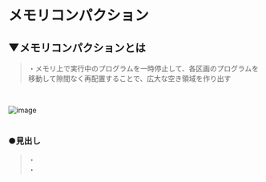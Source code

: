 # メモリコンパクション

## ▼メモリコンパクションとは
>・メモリ上で実行中のプログラムを一時停止して、各区画のプログラムを移動して隙間なく再配置することで、広大な空き領域を作り出す<br>
<br>

![image](https://user-images.githubusercontent.com/81621944/234594540-c04479f5-eb20-43f4-b3e2-30a24677d5c5.png)<br>
<br>


### ●見出し
>・<br>
>・<br>
<br>
